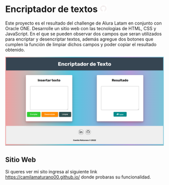 # Encriptador de textos ![github](img/github-logo-24.png)

Este proyecto es el resultado del challenge de Alura Latam en conjunto con Oracle ONE. Desarrolle un sitio web con las tecnologias de HTML, CSS y JavaScript. En el que se pueden observar dos campos que seran utilizados para encriptar y desencriptar textos, además agregue dos botones que cumplen la función de limpiar dichos campos y poder copiar el resultado obtenido.

![sitio](img/web.png)

## Sitio Web
Si queres ver mi sito ingresa al siguiente link https://camilamaturano00.github.io/ donde probaras su funcionalidad.



